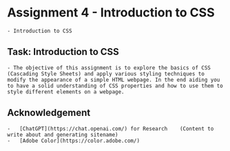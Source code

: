 # Assignment 4 - Introduction to CSS
    - Introduction to CSS

## Task: Introduction to CSS
    - The objective of this assignment is to explore the basics of CSS (Cascading Style Sheets) and apply various styling techniques to modify the appearance of a simple HTML webpage. In the end aiding you to have a solid understanding of CSS properties and how to use them to style different elements on a webpage.

## Acknowledgement
    -   [ChatGPT](https://chat.openai.com/) for Research    (Content to write about and generating sitename) 
    -   [Adobe Color](https://color.adobe.com/)